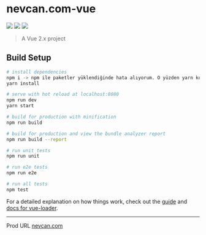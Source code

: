 # nevcan.com-vue
[![](https://img.shields.io/github/commit-activity/y/nevcanuludas/nevcan.com.svg)](https://github.com/nevcanuludas/nevcan.com/commits/master) ![](https://img.shields.io/github/last-commit/nevcanuludas/nevcan.com.svg) 
[![](https://img.shields.io/github/license/nevcanuludas/nevcan.com.svg)](https://github.com/nevcanuludas/nevcan.com/blob/master/LICENSE)


> A Vue 2.x project

## Build Setup

``` bash
# install dependencies
npm i -> npm ile paketler yüklendiğinde hata alıyorum. O yüzden yarn kullanın.
yarn install

# serve with hot reload at localhost:8080
npm run dev
yarn start

# build for production with minification
npm run build

# build for production and view the bundle analyzer report
npm run build --report

# run unit tests
npm run unit

# run e2e tests
npm run e2e

# run all tests
npm test
```

For a detailed explanation on how things work, check out the [guide](http://vuejs-templates.github.io/webpack/) and [docs for vue-loader](http://vuejs.github.io/vue-loader).

-----------

Prod URL [nevcan.com](http://nevcan.com)
